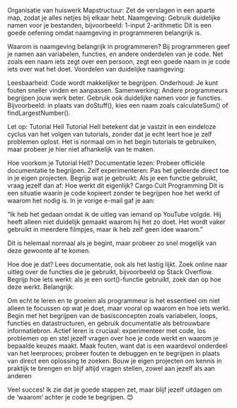 Organisatie van huiswerk
Mapstructuur: Zet de verslagen in een aparte map, zodat je alles netjes bij elkaar hebt.
Naamgeving: Gebruik duidelijke namen voor je bestanden, bijvoorbeeld:
1-input
2-arithmetic
Dit is een goede oefening omdat naamgeving in programmeren belangrijk is.

Waarom is naamgeving belangrijk in programmeren?
Bij programmeren geef je namen aan variabelen, functies, en andere onderdelen van je code. Net zoals een naam iets zegt over een persoon, zegt een goede naam in je code iets over wat het doet.
Voordelen van duidelijke naamgeving:

Leesbaarheid: Code wordt makkelijker te begrijpen.
Onderhoud: Je kunt fouten sneller vinden en aanpassen.
Samenwerking: Andere programmeurs begrijpen jouw werk beter.
Gebruik ook duidelijke namen voor je functies. Bijvoorbeeld: in plaats van doStuff(), kies een naam zoals calculateSum() of findLargestNumber().

Let op: Tutorial Hell
Tutorial Hell betekent dat je vastzit in een eindeloze cyclus van het volgen van tutorials, zonder dat je echt leert hoe je zelf problemen oplost. Het is normaal om in het begin tutorials te gebruiken, maar probeer je hier niet afhankelijk van te maken.

Hoe voorkom je Tutorial Hell?
Documentatie lezen: Probeer officiële documentatie te begrijpen.
Zelf experimenteren: Pas het geleerde direct toe in je eigen projecten.
Begrijp wat je gebruikt: Als je een functie gebruikt, vraag jezelf dan af: Hoe werkt dit eigenlijk?
Cargo Cult Programming
Dit is een situatie waarin je code kopieert zonder te begrijpen hoe het werkt of waarom het nodig is. In je vorige e-mail gaf je aan:

"Ik heb het gedaan omdat ik de uitleg van iemand op YouTube volgde. Hij heeft alleen niet duidelijk gemaakt waarom hij het zo doet. Het wordt vaker gebruikt in meerdere filmpjes, maar ik heb zelf geen idee waarom."

Dit is helemaal normaal als je begint, maar probeer zo snel mogelijk van deze gewoonte af te komen.

Hoe doe je dat?
Lees documentatie, ook als het lastig lijkt.
Zoek online naar uitleg over de functies die je gebruikt, bijvoorbeeld op Stack Overflow.
Begrijp hoe iets werkt: als je een sort()-functie gebruikt, zoek dan op hoe deze werkt.
Belangrijk: 

Om echt te leren en te groeien als programmeur is het essentieel om niet alleen te focussen op wat je doet, maar vooral op waarom en hoe iets werkt. Begin met het begrijpen van de basisconcepten zoals variabelen, loops, functies en datastructuren, en gebruik documentatie als betrouwbare informatiebron. Actief leren is cruciaal: experimenteer met code, los problemen op en stel jezelf vragen over hoe je code werkt en waarom je bepaalde keuzes maakt. Maak fouten, want dat is een waardevol onderdeel van het leerproces; probeer fouten te debuggen en te begrijpen in plaats van direct een oplossing te zoeken. Bouw je eigen projecten om kennis in praktijk te brengen en blijf altijd vragen stellen, zowel aan jezelf als aan anderen

Veel succes! Ik zie dat je goede stappen zet, maar blijf jezelf uitdagen om de ‘waarom’ achter je code te begrijpen. 😊